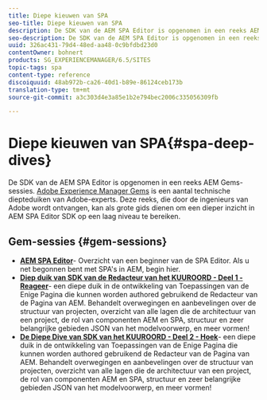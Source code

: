 ```yaml
---
title: Diepe kieuwen van SPA
seo-title: Diepe kieuwen van SPA
description: De SDK van de AEM SPA Editor is opgenomen in een reeks AEM Gems-sessies. Deze reeks, die wordt gehost door Adobe-technici, kan dienen als een ideale gids voor een beter begrip van de SDK van de AEM SPA Editor op een laag niveau, gehost door Adobe-technici.
seo-description: De SDK van de AEM SPA Editor is opgenomen in een reeks AEM Gems-sessies. Deze reeks, die wordt gehost door Adobe-technici, kan dienen als een ideale gids voor een beter begrip van de SDK van de AEM SPA Editor op een laag niveau, gehost door Adobe-technici.
uuid: 326ac431-79d4-48ed-aa48-0c9bfdbd23d0
contentOwner: bohnert
products: SG_EXPERIENCEMANAGER/6.5/SITES
topic-tags: spa
content-type: reference
discoiquuid: 48ab972b-ca26-40d1-b89e-86124ceb173b
translation-type: tm+mt
source-git-commit: a3c303d4e3a85e1b2e794bec2006c335056309fb

---
```



# Diepe kieuwen van SPA{#spa-deep-dives}

De SDK van de AEM SPA Editor is opgenomen in een reeks AEM Gems-sessies. [Adobe Experience Manager Gems](https://helpx.adobe.com/experience-manager/kt/eseminars/gems/aem-index.html) is een aantal technische diepteduiken van Adobe-experts. Deze reeks, die door de ingenieurs van Adobe wordt ontvangen, kan als grote gids dienen om een dieper inzicht in AEM SPA Editor SDK op een laag niveau te bereiken.

## Gem-sessies {#gem-sessions}

* **[AEM SPA Editor](https://helpx.adobe.com/experience-manager/kt/eseminars/gems/aem-spa-editor.html)[](https://helpx.adobe.com/experience-manager/kt/eseminars/gems/aem-spa-editor.html)**- Overzicht van een beginner van de SPA Editor. Als u net begonnen bent met SPA&#39;s in AEM, begin hier.
* **[Diep duik van SDK van de Redacteur van het KUUROORD - Deel 1 - Reageer](https://helpx.adobe.com/experience-manager/kt/eseminars/gems/SPA-Editor-SDK-Deep-Dive-React.html)**- een diepe duik in de ontwikkeling van Toepassingen van de Enige Pagina die kunnen worden authored gebruikend de Redacteur van de Pagina van AEM. Behandelt overwegingen en aanbevelingen over de structuur van projecten, overzicht van alle lagen die de architectuur van een project, de rol van componenten AEM en SPA, structuur en zeer belangrijke gebieden JSON van het modelvoorwerp, en meer vormen!
* **[De Diepe Dive van SDK van het KUUROORD - Deel 2 - Hoek](https://helpx.adobe.com/experience-manager/kt/eseminars/gems/SPA-Editor-SDK-Deep-Dive-Angular.html)**- een diepe duik in de ontwikkeling van Toepassingen van de Enige Pagina die kunnen worden authored gebruikend de Redacteur van de Pagina van AEM. Behandelt overwegingen en aanbevelingen over de structuur van projecten, overzicht van alle lagen die de architectuur van een project, de rol van componenten AEM en SPA, structuur en zeer belangrijke gebieden JSON van het modelvoorwerp, en meer vormen!

